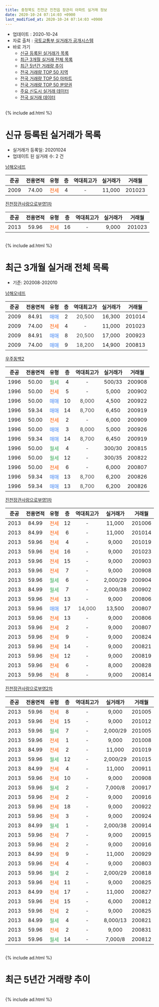 ```yaml
---
title: 충청북도 진천군 진천읍 장관리 아파트 실거래 정보
date: 2020-10-24 07:14:03 +0900
last_modified_at: 2020-10-24 07:14:03 +0900
---
```


* 업데이트 : 2020-10-24
* 자료 출처 : [국토교통부 실거래가 공개시스템](http://rt.molit.go.kr)
* 바로 가기
    * [신규 등록된 실거래가 목록](#신규-등록된-실거래가-목록)
    * [최근 3개월 실거래 전체 목록](#최근-3개월-실거래-전체-목록)
    * [최근 5년간 거래량 추이](#최근-5년간-거래량-추이)
    * [전국 거래량 TOP 50 지역](https://inasie.github.io/apt-trade-info/최근-3개월-전국에서-가장-거래가-많이-발생한-지역)
    * [전국 거래량 TOP 50 아파트](https://inasie.github.io/apt-trade-info/최근-3개월-전국에서-가장-거래가-많이-발생한-아파트)
    * [전국 거래량 TOP 50 분양권](https://inasie.github.io/apt-trade-info/최근-3개월-전국에서-가장-거래가-많이-발생한-분양권)
    * [주요 신도시 실거래 데이터](https://inasie.github.io/apt-trade-info/주요-신도시)
    * [전국 실거래 데이터](https://inasie.github.io/apt-trade-info/전국)
<br>
{% include ad.html %}
<br>

# 신규 등록된 실거래가 목록
* 실거래가 등록일: 20201024
* 업데이트 된 실거래 수: 2 건


[남해오네뜨](https://search.naver.com/search.naver?query=%EC%B6%A9%EC%B2%AD%EB%B6%81%EB%8F%84+%EC%A7%84%EC%B2%9C%EA%B5%B0+%EC%A7%84%EC%B2%9C%EC%9D%8D+%EC%9E%A5%EA%B4%80%EB%A6%AC+%EB%82%A8%ED%95%B4%EC%98%A4%EB%84%A4%EB%9C%A8)

|준공|전용면적|유형|층|역대최고가|실거래가|거래월|
|:---:|:---:|:---:|:---:|:---:|:---:|:---:|
|2009|74.00|<span style="color:#ff5a00">전세</span>|4|<span style="color:#444444">-</span>|11,000|201023|

[진천장관사랑으로부영1차](https://search.naver.com/search.naver?query=%EC%B6%A9%EC%B2%AD%EB%B6%81%EB%8F%84+%EC%A7%84%EC%B2%9C%EA%B5%B0+%EC%A7%84%EC%B2%9C%EC%9D%8D+%EC%9E%A5%EA%B4%80%EB%A6%AC+%EC%A7%84%EC%B2%9C%EC%9E%A5%EA%B4%80%EC%82%AC%EB%9E%91%EC%9C%BC%EB%A1%9C%EB%B6%80%EC%98%811%EC%B0%A8)

|준공|전용면적|유형|층|역대최고가|실거래가|거래월|
|:---:|:---:|:---:|:---:|:---:|:---:|:---:|
|2013|59.96|<span style="color:#ff5a00">전세</span>|16|<span style="color:#444444">-</span>|9,000|201023|


<br>
{% include ad.html %}
<br>

# 최근 3개월 실거래 전체 목록
* 기준: 202008-202010


[남해오네뜨](https://search.naver.com/search.naver?query=%EC%B6%A9%EC%B2%AD%EB%B6%81%EB%8F%84+%EC%A7%84%EC%B2%9C%EA%B5%B0+%EC%A7%84%EC%B2%9C%EC%9D%8D+%EC%9E%A5%EA%B4%80%EB%A6%AC+%EB%82%A8%ED%95%B4%EC%98%A4%EB%84%A4%EB%9C%A8)

|준공|전용면적|유형|층|역대최고가|실거래가|거래월|
|:---:|:---:|:---:|:---:|:---:|:---:|:---:|
|2009|84.91|<span style="color:#4285f3">매매</span>|2|<span style="color:#444444">20,500</span>|16,300|201014|
|2009|74.00|<span style="color:#ff5a00">전세</span>|4|<span style="color:#444444">-</span>|11,000|201023|
|2009|84.91|<span style="color:#4285f3">매매</span>|8|<span style="color:#444444">20,500</span>|17,000|200923|
|2009|74.00|<span style="color:#4285f3">매매</span>|9|<span style="color:#444444">18,200</span>|14,900|200813|

[우주동백2](https://search.naver.com/search.naver?query=%EC%B6%A9%EC%B2%AD%EB%B6%81%EB%8F%84+%EC%A7%84%EC%B2%9C%EA%B5%B0+%EC%A7%84%EC%B2%9C%EC%9D%8D+%EC%9E%A5%EA%B4%80%EB%A6%AC+%EC%9A%B0%EC%A3%BC%EB%8F%99%EB%B0%B12)

|준공|전용면적|유형|층|역대최고가|실거래가|거래월|
|:---:|:---:|:---:|:---:|:---:|:---:|:---:|
|1996|50.00|<span style="color:#34a853">월세</span>|4|<span style="color:#444444">-</span>|500/33|200908|
|1996|50.00|<span style="color:#ff5a00">전세</span>|5|<span style="color:#444444">-</span>|5,000|200902|
|1996|50.00|<span style="color:#4285f3">매매</span>|10|<span style="color:#444444">8,000</span>|4,500|200922|
|1996|59.34|<span style="color:#4285f3">매매</span>|14|<span style="color:#444444">8,700</span>|6,450|200919|
|1996|50.00|<span style="color:#ff5a00">전세</span>|2|<span style="color:#444444">-</span>|6,000|200909|
|1996|50.00|<span style="color:#4285f3">매매</span>|3|<span style="color:#444444">8,000</span>|5,000|200926|
|1996|59.34|<span style="color:#4285f3">매매</span>|14|<span style="color:#444444">8,700</span>|6,450|200919|
|1996|50.00|<span style="color:#34a853">월세</span>|4|<span style="color:#444444">-</span>|300/30|200815|
|1996|50.00|<span style="color:#34a853">월세</span>|12|<span style="color:#444444">-</span>|300/35|200822|
|1996|50.00|<span style="color:#ff5a00">전세</span>|6|<span style="color:#444444">-</span>|6,000|200807|
|1996|59.34|<span style="color:#4285f3">매매</span>|13|<span style="color:#444444">8,700</span>|6,200|200826|
|1996|59.34|<span style="color:#4285f3">매매</span>|13|<span style="color:#444444">8,700</span>|6,200|200826|

[진천장관사랑으로부영1차](https://search.naver.com/search.naver?query=%EC%B6%A9%EC%B2%AD%EB%B6%81%EB%8F%84+%EC%A7%84%EC%B2%9C%EA%B5%B0+%EC%A7%84%EC%B2%9C%EC%9D%8D+%EC%9E%A5%EA%B4%80%EB%A6%AC+%EC%A7%84%EC%B2%9C%EC%9E%A5%EA%B4%80%EC%82%AC%EB%9E%91%EC%9C%BC%EB%A1%9C%EB%B6%80%EC%98%811%EC%B0%A8)

|준공|전용면적|유형|층|역대최고가|실거래가|거래월|
|:---:|:---:|:---:|:---:|:---:|:---:|:---:|
|2013|84.99|<span style="color:#ff5a00">전세</span>|12|<span style="color:#444444">-</span>|11,000|201006|
|2013|84.99|<span style="color:#ff5a00">전세</span>|6|<span style="color:#444444">-</span>|11,000|201014|
|2013|59.96|<span style="color:#ff5a00">전세</span>|4|<span style="color:#444444">-</span>|9,000|201019|
|2013|59.96|<span style="color:#ff5a00">전세</span>|16|<span style="color:#444444">-</span>|9,000|201023|
|2013|59.96|<span style="color:#ff5a00">전세</span>|15|<span style="color:#444444">-</span>|9,000|200903|
|2013|59.96|<span style="color:#ff5a00">전세</span>|7|<span style="color:#444444">-</span>|9,000|200908|
|2013|59.96|<span style="color:#34a853">월세</span>|6|<span style="color:#444444">-</span>|2,000/29|200904|
|2013|84.99|<span style="color:#34a853">월세</span>|7|<span style="color:#444444">-</span>|2,000/38|200902|
|2013|59.96|<span style="color:#ff5a00">전세</span>|13|<span style="color:#444444">-</span>|9,000|200806|
|2013|59.96|<span style="color:#4285f3">매매</span>|17|<span style="color:#444444">14,000</span>|13,500|200807|
|2013|59.96|<span style="color:#ff5a00">전세</span>|13|<span style="color:#444444">-</span>|9,000|200806|
|2013|59.96|<span style="color:#ff5a00">전세</span>|2|<span style="color:#444444">-</span>|9,000|200807|
|2013|59.96|<span style="color:#ff5a00">전세</span>|9|<span style="color:#444444">-</span>|9,000|200824|
|2013|59.96|<span style="color:#ff5a00">전세</span>|14|<span style="color:#444444">-</span>|9,000|200821|
|2013|59.96|<span style="color:#ff5a00">전세</span>|12|<span style="color:#444444">-</span>|9,000|200819|
|2013|59.96|<span style="color:#ff5a00">전세</span>|6|<span style="color:#444444">-</span>|8,000|200828|
|2013|59.96|<span style="color:#ff5a00">전세</span>|8|<span style="color:#444444">-</span>|9,000|200814|

[진천장관사랑으로부영2차](https://search.naver.com/search.naver?query=%EC%B6%A9%EC%B2%AD%EB%B6%81%EB%8F%84+%EC%A7%84%EC%B2%9C%EA%B5%B0+%EC%A7%84%EC%B2%9C%EC%9D%8D+%EC%9E%A5%EA%B4%80%EB%A6%AC+%EC%A7%84%EC%B2%9C%EC%9E%A5%EA%B4%80%EC%82%AC%EB%9E%91%EC%9C%BC%EB%A1%9C%EB%B6%80%EC%98%812%EC%B0%A8)

|준공|전용면적|유형|층|역대최고가|실거래가|거래월|
|:---:|:---:|:---:|:---:|:---:|:---:|:---:|
|2013|59.96|<span style="color:#ff5a00">전세</span>|8|<span style="color:#444444">-</span>|9,000|201005|
|2013|59.96|<span style="color:#ff5a00">전세</span>|15|<span style="color:#444444">-</span>|9,000|201012|
|2013|59.96|<span style="color:#34a853">월세</span>|7|<span style="color:#444444">-</span>|2,000/29|201005|
|2013|59.96|<span style="color:#ff5a00">전세</span>|1|<span style="color:#444444">-</span>|9,000|201008|
|2013|84.99|<span style="color:#ff5a00">전세</span>|2|<span style="color:#444444">-</span>|11,000|201019|
|2013|59.96|<span style="color:#34a853">월세</span>|12|<span style="color:#444444">-</span>|2,000/29|201015|
|2013|84.99|<span style="color:#ff5a00">전세</span>|4|<span style="color:#444444">-</span>|11,000|200911|
|2013|59.96|<span style="color:#ff5a00">전세</span>|10|<span style="color:#444444">-</span>|9,000|200908|
|2013|59.96|<span style="color:#34a853">월세</span>|2|<span style="color:#444444">-</span>|7,000/8|200917|
|2013|59.96|<span style="color:#ff5a00">전세</span>|2|<span style="color:#444444">-</span>|9,000|200916|
|2013|59.96|<span style="color:#ff5a00">전세</span>|18|<span style="color:#444444">-</span>|9,000|200922|
|2013|59.96|<span style="color:#ff5a00">전세</span>|3|<span style="color:#444444">-</span>|9,000|200924|
|2013|84.99|<span style="color:#34a853">월세</span>|1|<span style="color:#444444">-</span>|2,000/38|200914|
|2013|59.96|<span style="color:#ff5a00">전세</span>|7|<span style="color:#444444">-</span>|9,000|200915|
|2013|59.96|<span style="color:#ff5a00">전세</span>|2|<span style="color:#444444">-</span>|9,000|200916|
|2013|84.99|<span style="color:#ff5a00">전세</span>|9|<span style="color:#444444">-</span>|11,000|200929|
|2013|59.96|<span style="color:#ff5a00">전세</span>|4|<span style="color:#444444">-</span>|9,000|200803|
|2013|59.96|<span style="color:#34a853">월세</span>|2|<span style="color:#444444">-</span>|2,000/29|200818|
|2013|59.96|<span style="color:#ff5a00">전세</span>|11|<span style="color:#444444">-</span>|9,000|200825|
|2013|84.99|<span style="color:#ff5a00">전세</span>|17|<span style="color:#444444">-</span>|11,000|200827|
|2013|59.96|<span style="color:#ff5a00">전세</span>|15|<span style="color:#444444">-</span>|6,000|200812|
|2013|59.96|<span style="color:#ff5a00">전세</span>|2|<span style="color:#444444">-</span>|9,000|200825|
|2013|84.99|<span style="color:#34a853">월세</span>|4|<span style="color:#444444">-</span>|8,000/13|200821|
|2013|59.96|<span style="color:#ff5a00">전세</span>|2|<span style="color:#444444">-</span>|9,000|200831|
|2013|59.96|<span style="color:#34a853">월세</span>|14|<span style="color:#444444">-</span>|7,000/8|200812|


<br>
{% include ad.html %}
<br>

# 최근 5년간 거래량 추이


<div style="width:100%;">
    <canvas id="deal_progress" height="200"></canvas>
</div>

<script>
new Chart(document.getElementById("deal_progress"), {
    type: 'line',
    data: {
        labels: ['201510','201511','201512','201601','201602','201603','201604','201605','201606','201607','201608','201609','201610','201611','201612','201701','201702','201703','201704','201705','201706','201707','201708','201709','201710','201711','201712','201801','201802','201803','201804','201805','201806','201807','201808','201809','201810','201811','201812','201901','201902','201903','201904','201905','201906','201907','201908','201909','201910','201911','201912','202001','202002','202003','202004','202005','202006','202007','202008','202009','202010'],
        datasets: [{
            label: '매매',
            pointRadius: 1,
            data: [6, 9, 4, 4, 1, 5, 3, 6, 4, 3, 10, 7, 8, 5, 2, 2, 6, 10, 3, 2, 6, 3, 6, 6, 6, 4, 4, 5, 2, 4, 5, 7, 5, 4, 11, 4, 4, 6, 0, 1, 3, 6, 5, 7, 1, 0, 1, 3, 5, 3, 3, 5, 6, 6, 7, 8, 4, 5, 4, 5, 1],
            borderColor: "rgba(255, 201, 14, 1)",
            backgroundColor: "rgba(255, 201, 14, 0.5)",
            fill: false,
            lineTension: 0
        },{
            label: '전월세',
            pointRadius: 1,
            data: [17, 10, 8, 5, 8, 15, 8, 5, 10, 9, 7, 8, 16, 6, 10, 5, 9, 15, 8, 8, 3, 9, 5, 6, 9, 12, 3, 7, 28, 28, 28, 21, 26, 14, 12, 9, 12, 12, 15, 25, 33, 31, 32, 37, 26, 11, 14, 13, 17, 17, 16, 23, 32, 37, 32, 25, 41, 31, 20, 17, 11],
            borderColor: "rgba(0, 141, 185, 1)",
            backgroundColor: "rgba(0, 141, 185, 0.5)",
            fill: false,
            lineTension: 0
        }
        ]
    },
    options: {
        responsive: true,
        title: {
            display: false
        },
        tooltips: {
            mode: 'index',
            intersect: false
        },
        hover: {
            mode: 'nearest',
            intersect: true
        },
        scales: {
            xAxes: [{
                display: true,
                scaleLabel: {
                    display: true,
                    labelString: '년/월'
                }
            }],
            yAxes: [{
                display: true,
                ticks: {
                    suggestedMin: 0,
                },
                scaleLabel: {
                    display: true,
                    labelString: '실거래 수'
                }
            }]
        }
    }
});

</script>


<br>
{% include ad.html %}
<br>

